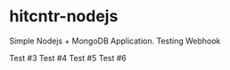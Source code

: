 # hitcntr-nodejs
Simple Nodejs + MongoDB Application.
Testing Webhook

Test #3
Test #4
Test #5
Test #6

